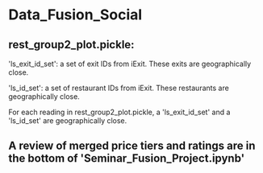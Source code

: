 # Data_Fusion_Social

## rest_group2_plot.pickle:
'ls_exit_id_set': a set of exit IDs from iExit. These exits are geographically close.

'ls_id_set': a set of restaurant IDs from iExit. These restaurants are geographically close.

For each reading in rest_group2_plot.pickle, a 'ls_exit_id_set' and a 'ls_id_set' are geographically close.

## A review of merged price tiers and ratings are in the bottom of 'Seminar_Fusion_Project.ipynb'